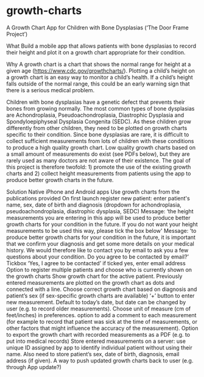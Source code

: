 # growth-charts

A Growth Chart App for Children with Bone Dysplasias (‘The Door Frame Project’)

What
Build a mobile app that allows patients with bone dysplasias to record their height and plot it on a growth chart appropriate for their condition.

Why
A growth chart is a chart that shows the normal range for height at a given age (https://www.cdc.gov/growthcharts/). Plotting a child’s height on a growth chart is an easy way to monitor a child’s health. If a child’s height falls outside of the normal range, this could be an early warning sign that there is a serious medical problem.

Children with bone dysplasias have a genetic defect that prevents their bones from growing normally. The most common types of bone dysplasias are Achondroplasia, Pseudoachondroplasia, Diastrophic Dysplasia and Spondyloepiphyseal Dysplasia Congenita (SEDC). As these children grow differently from other children, they need to be plotted on growth charts specific to their condition. Since bone dysplasias are rare, it is difficult to collect sufficient measurements from lots of children with these conditions to produce a high quality growth chart. Low quality growth charts based on a small amount of measurements do exist (see PDFs below), but they are rarely used as many doctors are not aware of their existence. The goal of this project is therefore twofold: 1) promote the use of the existing growth charts and 2) collect height measurements from patients using the app to produce better growth charts in the future.

Solution
Native iPhone and Android apps
Use growth charts from the publications provided
On first launch register new patient:
enter patient's name, sex, date of birth and diagnosis (dropdown for achondroplasia, pseudoachondroplasia, diastrophic dysplasia, SEDC)
Message: ‘the height measurements you are entering in this app will be used to produce better growth charts for your condition in the future. If you do not want your height measurements to be used this way, please tick the box below'
Message: 'to produce better growth charts for your condition in the future, it is important that we confirm your diagnosis and get some more details on your medical history. We would therefore like to contact you by email to ask you a few questions about your condition. Do you agree to be contacted by email?’ Tickbox ‘Yes, I agree to be contacted’ if ticked yes, enter email address
Option to register multiple patients and choose who is currently shown on the growth charts
Show growth chart for the active patient. Previously entered measurements are plotted on the growth chart as dots and connected with a line. Choose correct growth chart based on diagnosis and patient’s sex (if sex-specific growth charts are available)
‘+’ button to enter new measurement. Default to today’s date, but date can be changed by user (e.g. to record older measurements). Choose unit of measure (cm of feet/inches) in preferences.
option to add a comment to each measurement (for example to record that patient was sick at the time of measurements, or other factors that might influence the accuracy of the measurement).
Option to export the growth chart with recorded measurements as a PDF (e.g. to put into medical records)
Store entered measurements on a server: use unique ID assigned by app to identify individual patient without using their name. Also need to store patient’s sex, date of birth, diagnosis, email address (if given).
A way to push updated growth charts back to user (e.g. through App update?)

